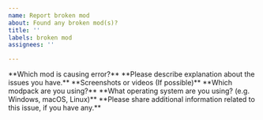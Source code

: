 ```yaml
---
name: Report broken mod
about: Found any broken mod(s)?
title: ''
labels: broken mod
assignees: ''

---
```


<!--
Please note that we only accept issues related to Enhanced Mod series! Any modpacks that are outside of EnhancedMod should be reported on appropriate place, not here.

Modpacks that includes on Enhanced Mod are:
- Half-Life 2: Enhanced
- Team Fortress 2: Enhanced
- Black Mesa: Enhanced
- Half-Life 2: Re;Enhanced
- Obsidian Conflict: Enhanced
- PAYDAY 2: Enhanced
- Euro Truck Simulator 2: Enhanced

Please include more information if possible, so we can help you fix the issue faster ;)
--!>

**Which mod is causing error?**

**Please describe explanation about the issues you have.**

**Screenshots or videos (If possible)**

**Which modpack are you using?**

**What operating system are you using? (e.g. Windows, macOS, Linux)**

**Please share additional information related to this issue, if you have any.**
